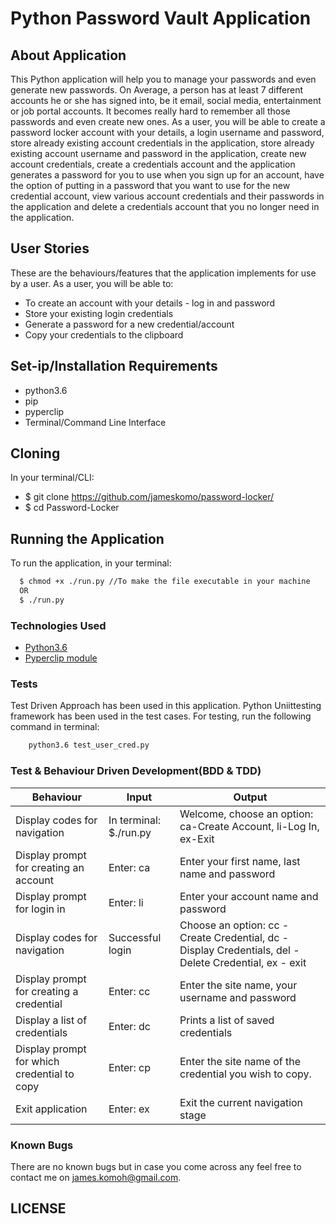 # Python Password Vault Application

## About Application
This Python application will help you to manage your passwords and even generate new passwords. On Average, a person has at least 7 different accounts he or she has signed into, be it email, social media, entertainment or job portal accounts. It becomes really hard to remember all those passwords and even create new ones. As a user, you will be able to create a password locker account with your details, a login username and password, store already existing account credentials in the application, store already existing account username and password in the application, create new account credentials, create a credentials account and the application generates a password for you to use when you sign up for an account, have the option of putting in a password that you want to use for the new credential account, view various account credentials and their passwords in the application and delete a credentials account that you no longer need in the application.

## User Stories
These are the behaviours/features that the application implements for use by a user.
As a user, you will be able to:
- To create an account with your details - log in and password
- Store your existing login credentials
- Generate a password for a new credential/account
- Copy your credentials to the clipboard

## Set-ip/Installation Requirements
- python3.6
- pip
- pyperclip
- Terminal/Command Line Interface

## Cloning
In your terminal/CLI:
-   $ git clone https://github.com/jameskomo/password-locker/
-   $ cd Password-Locker
## Running the Application
To run the application, in your terminal:

```sh
  $ chmod +x ./run.py //To make the file executable in your machine
  OR
  $ ./run.py
  ```
  

### Technologies Used

- [Python3.6](https://www.python.org)
- [Pyperclip module](https://pypi.org/project/pyperclip/)


### Tests
Test Driven Approach has been used in this application. Python Uniittesting framework has been used in the test cases. For testing, run the following command in terminal:
```sh
    python3.6 test_user_cred.py
```



### Test & Behaviour Driven Development(BDD & TDD)

| Behaviour                                   | Input                              | Output                                                                                                |
|---------------------------------------------|------------------------------------|-------------------------------------------------------------------------------------------------------|
| Display codes for navigation                | In terminal: $./run.py | Welcome, choose an option: ca-Create Account, li-Log In, ex-Exit                                      |
| Display prompt for creating an account      | Enter: ca                          | Enter your first name, last name and password                                                         |
| Display prompt for login in                 | Enter: li                          | Enter your account name and password                                                                  |
| Display codes for navigation                | Successful login                   | Choose an option: cc - Create Credential, dc - Display Credentials, del - Delete Credential, ex - exit |
| Display prompt for creating a credential    | Enter: cc                          | Enter the site name, your username and password                                                       |
| Display a list of credentials               | Enter: dc                          | Prints a list of saved credentials                                                                    |
| Display prompt for which credential to copy | Enter: cp                        | Enter the site name of the credential you wish to copy.                                               |
| Exit application                            | Enter: ex                          | Exit the current navigation stage                                                                     |



### Known Bugs
There are no known bugs but in case you come across any feel free to contact me on james.komoh@gmail.com.

## LICENSE



